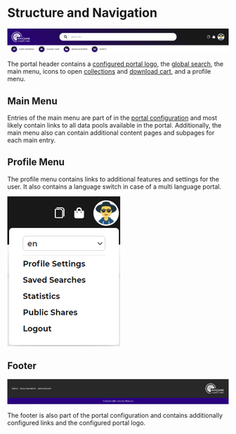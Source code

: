 # Structure and Navigation

<div class="image-as-lightbox"></div>

![Header](../../img/user_docs/header.png)

The portal header contains a [configured portal logo](../../05_Administration_of_Portals/05_Configuration/README.md),
the [global search](./06_Search.md), the main menu, icons to open [collections](./18_Collections/README.md) and 
[download cart](./15_Download_Cart.md), and a profile menu. 

## Main Menu
Entries of the main menu are part of in the [portal configuration](../../05_Administration_of_Portals/05_Configuration/README.md) 
and most likely contain links to all data pools available in the portal. Additionally, the main menu also can contain 
additional content pages and subpages for each main entry. 
  
## Profile Menu
The profile menu contains links to additional features and settings for the user. It also contains a language switch
in case of a multi language portal. 

<div class="image-as-lightbox"></div>

![Profile Menu](../../img/user_docs/profile-menu.png)


## Footer

<div class="image-as-lightbox"></div>

![Footer](../../img/user_docs/footer.png)

The footer is also part of the portal configuration and contains additionally configured links and the configured portal 
logo. 